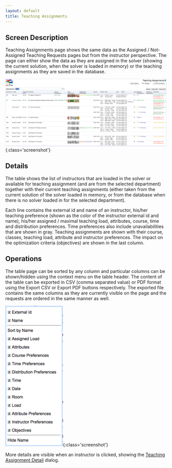 ```yaml
---
layout: default
title: Teaching Assignments
---
```



## Screen Description

Teaching Assignments page shows the same data as the Assigned / Not-Assigned Teaching Requests pages but from the instructor perspective. The page can either show the data as they are assigned in the solver (showing the current solution, when the solver is loaded in memory) or the teaching assignments as they are saved in the database.

![Teaching Assignments](images/teaching-assignments-1.png){:class='screenshot'}

## Details

The table shows the list of instructors that are loaded in the solver or available for teaching assignment (and are from the selected department) together with their current teaching assignments (either taken from the current solution of the solver loaded in memory, or from the database when there is no solver loaded in for the selected department).

Each line contains the external id and name of an instructor, his/her teaching preference (shown as the color of the instructor external id and name), his/her assigned / maximal teaching load, attributes, course, time and distribution preferences. Time preferences also include unavailabilities that are shown in gray. Teaching assignments are shown with their course, classes, teaching load, attribute and instructor preferences. The impact on the optimization criteria (objectives) are shown in the last column.

## Operations

The table page can be sorted by any column and particular columns can be shown/hidden using the context menu on the table header. The content of the table can be exported in CSV (comma separated value) or PDF format using the Export CSV or Export PDF buttons respectively. The exported file contains the same columns as they are currently visible on the page and the requests are ordered in the same manner as well.

![Teaching Assignments](images/teaching-assignments-2.png){:class='screenshot'}

More details are visible when an instructor is clicked, showing the [Teaching Assignment Detail](teaching-assignment-detail) dialog.
